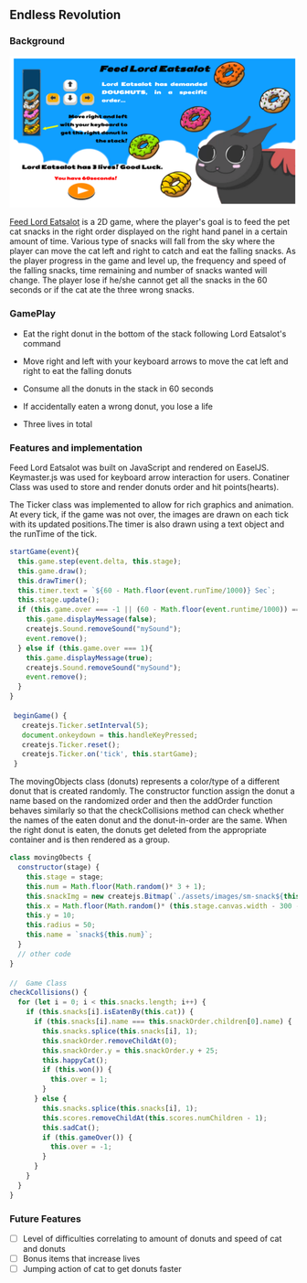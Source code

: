 ## Endless Revolution

### Background

![gameintro](docs/gameintro.png)

[Feed Lord Eatsalot][live] is a 2D game, where the player's goal is to feed the pet cat snacks in the right order displayed on the right hand panel in a certain amount of time. Various type of snacks will fall from the sky where the player can move the cat left and right to catch and eat the falling snacks. As the player progress in the game and level up, the frequency and speed of the falling snacks, time remaining and number of snacks wanted will change. The player lose if he/she cannot get all the snacks in the 60 seconds or if the cat ate the three wrong snacks.


[live]: https://greenteamuimui.github.io/Feed-Lord-Eatsalot/

### GamePlay

* Eat the right donut in the bottom of the stack following Lord Eatsalot's command

* Move right and left with your keyboard arrows to move the cat left and right to eat the falling donuts

* Consume all the donuts in the stack in 60 seconds

* If accidentally eaten a wrong donut, you lose a life

* Three lives in total

### Features and implementation

Feed Lord Eatsalot was built on JavaScript and rendered on EaselJS.
Keymaster.js was used for keyboard arrow interaction for users. Conatiner Class was used to store and render donuts order and hit points(hearts).

The Ticker class was implemented to allow for rich graphics and animation. At every tick, if the game was not over, the images are drawn on each tick with its updated positions.The timer is also drawn using a text object and the runTime of the tick.

```JavaScript
startGame(event){
  this.game.step(event.delta, this.stage);
  this.game.draw();
  this.drawTimer();
  this.timer.text = `${60 - Math.floor(event.runTime/1000)} Sec`;
  this.stage.update();
  if (this.game.over === -1 || (60 - Math.floor(event.runtime/1000)) === 0) {
    this.game.displayMessage(false);
    createjs.Sound.removeSound("mySound");
    event.remove();
  } else if (this.game.over === 1){
    this.game.displayMessage(true);
    createjs.Sound.removeSound("mySound");
    event.remove();
  }
}

 beginGame() {
   createjs.Ticker.setInterval(5);
   document.onkeydown = this.handleKeyPressed;
   createjs.Ticker.reset();
   createjs.Ticker.on('tick', this.startGame);
 }
```

The movingObjects class (donuts) represents a color/type of a different donut that is created randomly. The constructor function assign the donut a name based on the randomized order and then the addOrder function behaves similarly so that the checkCollisions method can check whether the names of the eaten donut and the donut-in-order are the same. When the right donut is eaten, the donuts get deleted from the appropriate container and is then rendered as a group.


```JavaScript
class movingObects {
  constructor(stage) {
    this.stage = stage;
    this.num = Math.floor(Math.random()* 3 + 1);
    this.snackImg = new createjs.Bitmap(`./assets/images/sm-snack${this.num}.png`);
    this.x = Math.floor(Math.random()* (this.stage.canvas.width - 300 - 10)) + 10;
    this.y = 10;
    this.radius = 50;
    this.name = `snack${this.num}`;
  }
  // other code
}

//  Game Class
checkCollisions() {
  for (let i = 0; i < this.snacks.length; i++) {
    if (this.snacks[i].isEatenBy(this.cat)) {
      if (this.snacks[i].name === this.snackOrder.children[0].name) {
        this.snacks.splice(this.snacks[i], 1);
        this.snackOrder.removeChildAt(0);
        this.snackOrder.y = this.snackOrder.y + 25;
        this.happyCat();
        if (this.won()) {
          this.over = 1;
        }
      } else {
        this.snacks.splice(this.snacks[i], 1);
        this.scores.removeChildAt(this.scores.numChildren - 1);
        this.sadCat();
        if (this.gameOver()) {
          this.over = -1;
        }
      }
    }
  }
}

```
### Future Features

- [ ] Level of difficulties correlating to amount of donuts and speed   of cat and donuts
- [ ] Bonus items that increase lives
- [ ] Jumping action of cat to get donuts faster
